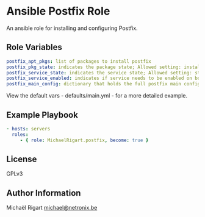 Ansible Postfix Role
====================

An ansible role for installing and configuring Postfix.

Role Variables
--------------

```yaml
postfix_apt_pkgs: list of packages to install postfix
postfix_pkg_state: indicates the package state; Allowed setting: installed, latest
postfix_service_state: indicates the service state; Allowed setting: started, stopped
postfix_service_enabled: indicates if service needs to be enabled on boot; Allowed settings: yes, no
postfix_main_config: dictionary that holds the full postfix main configuration
```

View the default vars - defaults/main.yml - for a more detailed example.

Example Playbook
-------------------------

```yaml
- hosts: servers
  roles:
     - { role: MichaelRigart.postfix, become: true }
```

License
-------

GPLv3

Author Information
------------------

Michaël Rigart <michael@netronix.be>
